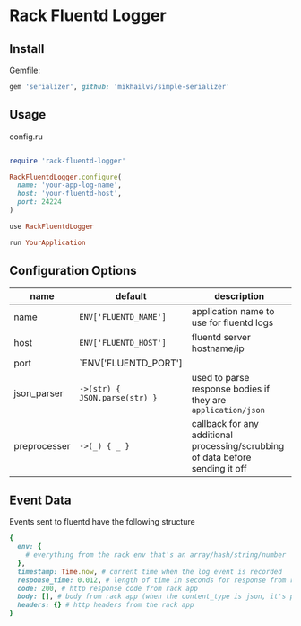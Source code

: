# Rack Fluentd Logger

## Install

Gemfile:
```ruby
gem 'serializer', github: 'mikhailvs/simple-serializer'
```

## Usage

config.ru
```ruby

require 'rack-fluentd-logger'

RackFluentdLogger.configure(
  name: 'your-app-log-name',
  host: 'your-fluentd-host',
  port: 24224
)

use RackFluentdLogger

run YourApplication

```

## Configuration Options
| name | default | description |
| ---- | ------- | ----------- |
| name | `ENV['FLUENTD_NAME']` | application name to use for fluentd logs |
| host | `ENV['FLUENTD_HOST']` | fluentd server hostname/ip |
| port | `ENV['FLUENTD_PORT'] || 24_224` | fluentd server port |
| json_parser | `->(str) { JSON.parse(str) }` | used to parse response bodies if they are `application/json` |
| preprocesser | `->(_) { _ }` | callback for any additional processing/scrubbing of data before sending it off |

## Event Data
Events sent to fluentd have the following structure
```ruby
{
  env: {
    # everything from the rack env that's an array/hash/string/number
  },
  timestamp: Time.now, # current time when the log event is recorded
  response_time: 0.012, # length of time in seconds for response from rack
  code: 200, # http response code from rack app
  body: [], # body from rack app (when the content_type is json, it's parsed)
  headers: {} # http headers from the rack app
}
```
